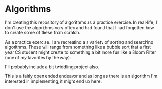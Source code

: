 # Algorithms

I'm creating this repository of algorithms as a practice exercise. In real-life, I don't use the algorithms very often and had found
that I had forgotten how to create some of these from scratch. 

As a practice exercise, I am recreating a a variety of sorting and searching algorithms. These will range from something like a bubble
sort that a first year CS student might create to something a bit more fun like a Bloom Filter (one of my favorites by the way). 

I'll probably include a bit twiddling project also. 

This is a fairly open ended endeavor and as long as there is an algorithm I'm interested in implementing, it might end up here.
